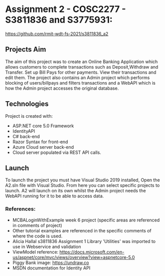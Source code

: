 # Assignment 2 - COSC2277 - S3811836 and S3775931:
https://github.com/rmit-wdt-fs-2021/s3811836_a2

## Projects Aim
The aim of this project was to create an Online Banking Application which allows customers to complete transactions such as Deposit,Withdraw and Transfer. Set up Bill Pays for other payments. View their transactions and edit them. The project also contains an Admin project which performs blocking of users/billpays and filters transactions and a WebAPI which is how the Admin project accesses the original database.

## Technologies
Project is created with:
* ASP.NET core 5.0 Framework
* IdentityAPI
* C# back-end
* Razor Syntax for front-end
* Azure Cloud server back-end
* Cloud server populated via REST API calls.

## Launch
To launch the project you must have Visual Studio 2019 installed, Open the A2.sln file with Visual Studio.
From here you can select specific projects to launch. A2 will launch on its own whilst the Admin project needs the WebAPI running for it to be able to access data.

### References:
* MCBALoginWithExample week 6 project (specific areas are referenced in comments of project)
* Other tutorial examples are referenced in the specific comments of where the code is used.
* Alicia Hallal s3811836 Assignment 1 Library 'Utilities' was imported to use in Webservice and validation
* ViewModel reference: https://docs.microsoft.com/en-us/aspnet/core/mvc/views/overview?view=aspnetcore-5.0
* Piggy Bank image: https://undraw.co
* MSDN documentation for Identity API
